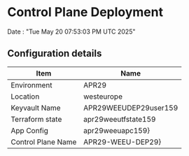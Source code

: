 # Control Plane Deployment #

Date : "Tue May 20 07:53:03 PM UTC 2025"

## Configuration details ##

| Item                    | Name                 |
| ----------------------- | -------------------- |
| Environment             | APR29         |
| Location                | westeurope              |
| Keyvault Name           | APR29WEEUDEP29user159 |
| Terraform state         | apr29weeutfstate159                        |
| App Config              | apr29weeuapc159}   |
| Control Plane Name      | APR29-WEEU-DEP29}   |

